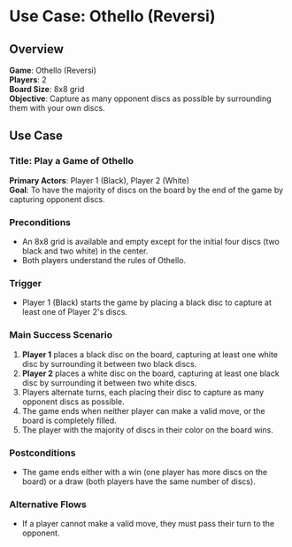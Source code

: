 
# Use Case: Othello (Reversi)

## Overview
**Game**: Othello (Reversi)  
**Players**: 2  
**Board Size**: 8x8 grid  
**Objective**: Capture as many opponent discs as possible by surrounding them with your own discs.

## Use Case

### Title: Play a Game of Othello

**Primary Actors**: Player 1 (Black), Player 2 (White)  
**Goal**: To have the majority of discs on the board by the end of the game by capturing opponent discs.

### Preconditions
- An 8x8 grid is available and empty except for the initial four discs (two black and two white) in the center.
- Both players understand the rules of Othello.

### Trigger
- Player 1 (Black) starts the game by placing a black disc to capture at least one of Player 2's discs.

### Main Success Scenario
1. **Player 1** places a black disc on the board, capturing at least one white disc by surrounding it between two black discs.
2. **Player 2** places a white disc on the board, capturing at least one black disc by surrounding it between two white discs.
3. Players alternate turns, each placing their disc to capture as many opponent discs as possible.
4. The game ends when neither player can make a valid move, or the board is completely filled.
5. The player with the majority of discs in their color on the board wins.

### Postconditions
- The game ends either with a win (one player has more discs on the board) or a draw (both players have the same number of discs).

### Alternative Flows
- If a player cannot make a valid move, they must pass their turn to the opponent.

